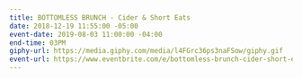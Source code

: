 ```yaml
---
title: BOTTOMLESS BRUNCH - Cider & Short Eats
date: 2018-12-19 11:55:00 -05:00
event-date: 2019-08-03 11:00:00 -04:00
end-time: 03PM
giphy-url: https://media.giphy.com/media/l4FGrc36ps3naFSow/giphy.gif
event-url: https://www.eventbrite.com/e/bottomless-brunch-cider-short-eats-tickets-66828681385
---
```


